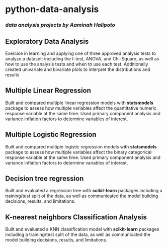 # python-data-analysis
### <i>data analysis projects by Aaminah Halipoto</i>

## Exploratory Data Analysis</br>
Exercise in learning and applying one of three approved analysis tests to analyze a dataset: including the t-test, ANOVA, and Chi-Square, as well as how to use the
analysis tests and when to use each test.
Additionally created univariate and bivariate plots to interpret the distributions and results

## Multiple Linear Regression</br>
Built and compared multiple linear regression models with __statsmodels__ package to assess how multiple variables affect the quantitative numeric response variable at the same time. Used primary component analysis and variance inflation factors to determine variables of interest.

## Multiple Logistic Regression</br>
Built and compared multiple logistic regression models with __statsmodels__ package to assess how multiple variables affect the binary categorical response variable at the same time. Used primary component analysis and variance inflation factors to determine variables of interest.

## Decision tree regression</br>
Built and evaluated a regression tree with __scikit-learn__ packages including a training/test split of the data, as well as communicated the model building decisions, results, and limitations.

## K-nearest neighbors Classification Analysis</br>
Built and evaluated a KNN classification model with __scikit-learn__ packages including a training/test split of the data, as well as communicated the model building decisions, results, and limitations.
